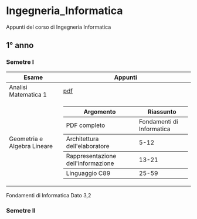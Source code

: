 # Ingegneria_Informatica
Appunti del corso di Ingegneria Informatica

## 1° anno
### Semetre I
<table>
  <thead>
    <tr>
        <th> Esame </th>
        <th> Appunti </th>
    </tr>
  </thead>
    <tr><td> Analisi Matematica 1 </td><td> <a href="2_FONDAMENTI_DI_INFORMATICA_architettura_calcolatore.pdf"> pdf </a> </td></tr>
    <tr>
        <td> Geometria e Algebra Lineare </td>
        <td> 
          <table>
            <thead><tr><th> Argomento </th><th> Riassunto </th></tr></thead>
            <tbody>
              <tr><td> PDF completo </td><td> Fondamenti di Informatica </td></tr></tbody>
              <tr><td> Architettura dell'elaboratore </td><td> 5-12 </td></tr></tbody>
              <tr><td> Rappresentazione dell'informazione </td><td> 13-21 </td></tr></tbody>
              <tr><td> Linguaggio C89 </td><td> 25-59 </td></tr></tbody>
            </table>
            </td>
            </tr>
            </tbody>
          </table> 
      </td>
  </tr>
  <tr><td> Fondamenti di Informatica </td><td>Dato 3,2</td></tr>
</table>

### Semetre II
